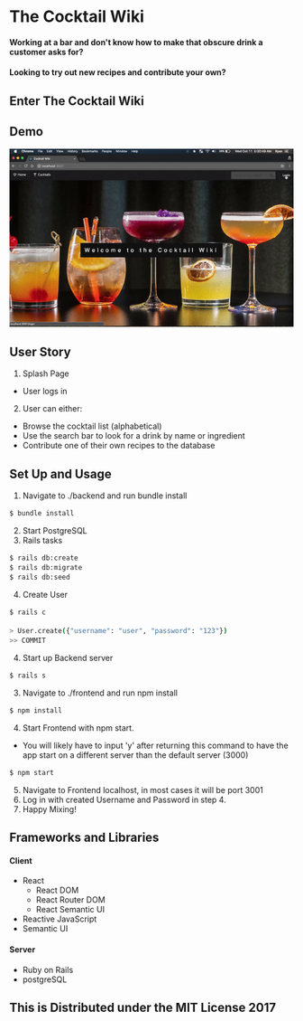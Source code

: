 # The Cocktail Wiki
#### Working at a bar and don't know how to make that obscure drink a customer asks for?

#### Looking to try out new recipes and contribute your own?

## Enter The Cocktail Wiki

## Demo
!['Cocktail Wiki'](./Demo.gif?raw=true)


## User Story
1.	Splash Page
  *	User logs in
2.	User can either:
  * Browse the cocktail list (alphabetical)
  * Use the search bar to look for a drink by name or ingredient
  * Contribute one of their own recipes to the database

## Set Up and Usage
1. Navigate to ./backend and run bundle install
  ```bash
  $ bundle install
  ```
2. Start PostgreSQL
3. Rails tasks
```bash
$ rails db:create
$ rails db:migrate
$ rails db:seed
```
4. Create User
  ```bash
  $ rails c

  > User.create({"username": "user", "password": "123"})
  >> COMMIT
  ```
4. Start up Backend server
  ```bash
  $ rails s
  ```
3. Navigate to ./frontend and run npm install
  ```bash
  $ npm install
  ```
4. Start Frontend with npm start.
  * You will likely have to input 'y' after returning this command to have the app start on a different server than the default server (3000)

  ```bash
  $ npm start
  ```
5. Navigate to Frontend localhost, in most cases it will be port 3001
6. Log in with created Username and Password in step 4.
7. Happy Mixing!

## Frameworks and Libraries

#### Client
* React
  * React DOM
  * React Router DOM
  * React Semantic UI
* Reactive JavaScript
* Semantic UI

#### Server
* Ruby on Rails
* postgreSQL

## This is Distributed under the MIT License 2017
